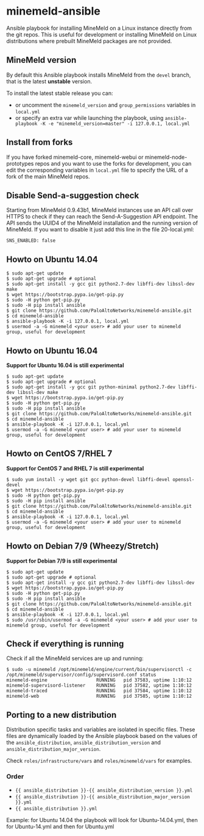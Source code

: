 # minemeld-ansible

Ansible playbook for installing MineMeld on a Linux instance directly from the git repos. This is useful for development or
installing MineMeld on Linux distributions where prebuilt MineMeld packages are not provided. 

## MineMeld version

By default this Ansible playbook installs MineMeld from the ``devel`` branch, that is the latest **unstable** version.

To install the latest stable release you can:
- or uncomment the ``minemeld_version`` and ``group_permissions`` variables in ``local.yml``
- or specify an extra var while launching the playbook, using ``ansible-playbook -K -e "minemeld_version=master" -i 127.0.0.1, local.yml``

## Install from forks

If you have forked minemeld-core, minemeld-webui or minemeld-node-prototypes repos and you want to use the forks for development,
you can edit the corresponding variables in ``local.yml`` file to specify the URL of a fork of the main MineMeld repos.

## Disable Send-a-suggestion check

Starting from MineMeld 0.9.43b1, MineMeld instances use an API call over HTTPS to check if they can reach the Send-A-Suggestion API endpoint.
The API sends the UUID4 of the MineMeld installation and the running version of MineMeld. If you want to disable it just add this line in the file 20-local.yml:

    SNS_ENABLED: false

## Howto on Ubuntu 14.04

    $ sudo apt-get update
    $ sudo apt-get upgrade # optional
    $ sudo apt-get install -y gcc git python2.7-dev libffi-dev libssl-dev make
    $ wget https://bootstrap.pypa.io/get-pip.py
    $ sudo -H python get-pip.py
    $ sudo -H pip install ansible
    $ git clone https://github.com/PaloAltoNetworks/minemeld-ansible.git
    $ cd minemeld-ansible
    $ ansible-playbook -K -i 127.0.0.1, local.yml
    $ usermod -a -G minemeld <your user> # add your user to minemeld group, useful for development

## Howto on Ubuntu 16.04

**Support for Ubuntu 16.04 is still experimental**

    $ sudo apt-get update
    $ sudo apt-get upgrade # optional
    $ sudo apt-get install -y gcc git python-minimal python2.7-dev libffi-dev libssl-dev make
    $ wget https://bootstrap.pypa.io/get-pip.py
    $ sudo -H python get-pip.py
    $ sudo -H pip install ansible
    $ git clone https://github.com/PaloAltoNetworks/minemeld-ansible.git
    $ cd minemeld-ansible
    $ ansible-playbook -K -i 127.0.0.1, local.yml
    $ usermod -a -G minemeld <your user> # add your user to minemeld group, useful for development

## Howto on CentOS 7/RHEL 7

**Support for CentOS 7 and RHEL 7 is still experimental**

    $ sudo yum install -y wget git gcc python-devel libffi-devel openssl-devel
    $ wget https://bootstrap.pypa.io/get-pip.py
    $ sudo -H python get-pip.py
    $ sudo -H pip install ansible
    $ git clone https://github.com/PaloAltoNetworks/minemeld-ansible.git
    $ cd minemeld-ansible
    $ ansible-playbook -K -i 127.0.0.1, local.yml
    $ usermod -a -G minemeld <your user> # add your user to minemeld group, useful for development
    
## Howto on Debian 7/9 (Wheezy/Stretch)

**Support for Debian 7/9 is still experimental**

    $ sudo apt-get update
    $ sudo apt-get upgrade # optional
    $ sudo apt-get install -y gcc git python2.7-dev libffi-dev libssl-dev
    $ wget https://bootstrap.pypa.io/get-pip.py
    $ sudo -H python get-pip.py
    $ sudo -H pip install ansible
    $ git clone https://github.com/PaloAltoNetworks/minemeld-ansible.git
    $ cd minemeld-ansible
    $ ansible-playbook -K -i 127.0.0.1, local.yml
    $ sudo /usr/sbin/usermod -a -G minemeld <your user> # add your user to minemeld group, useful for development

## Check if everything is running

Check if all the MineMeld services are up and running:

    $ sudo -u minemeld /opt/minemeld/engine/current/bin/supervisorctl -c /opt/minemeld/supervisor/config/supervisord.conf status
    minemeld-engine                  RUNNING   pid 37583, uptime 1:10:12
    minemeld-supervisord-listener    RUNNING   pid 37582, uptime 1:10:12
    minemeld-traced                  RUNNING   pid 37584, uptime 1:10:12
    minemeld-web                     RUNNING   pid 37585, uptime 1:10:12

## Porting to a new distribution

Distribution specific tasks and variables are isolated in specific files. These files are dynamically loaded by the Ansible playbook
based on the values of the ``ansible_distribution``, ``ansible_distribution_version`` and ``ansible_distribution_major_version``.

Check ``roles/infrastructure/vars`` and ``roles/minemeld/vars`` for examples.

### Order

- ``{{ ansible_distribution }}-{{ ansible_distribution_version }}.yml``
- ``{{ ansible_distribution }}-{{ ansible_distribution_major_version }}.yml``
- ``{{ ansible_distribution }}.yml``

Example: for Ubuntu 14.04 the playbook will look for Ubuntu-14.04.yml, then for Ubuntu-14.yml and then for Ubuntu.yml
